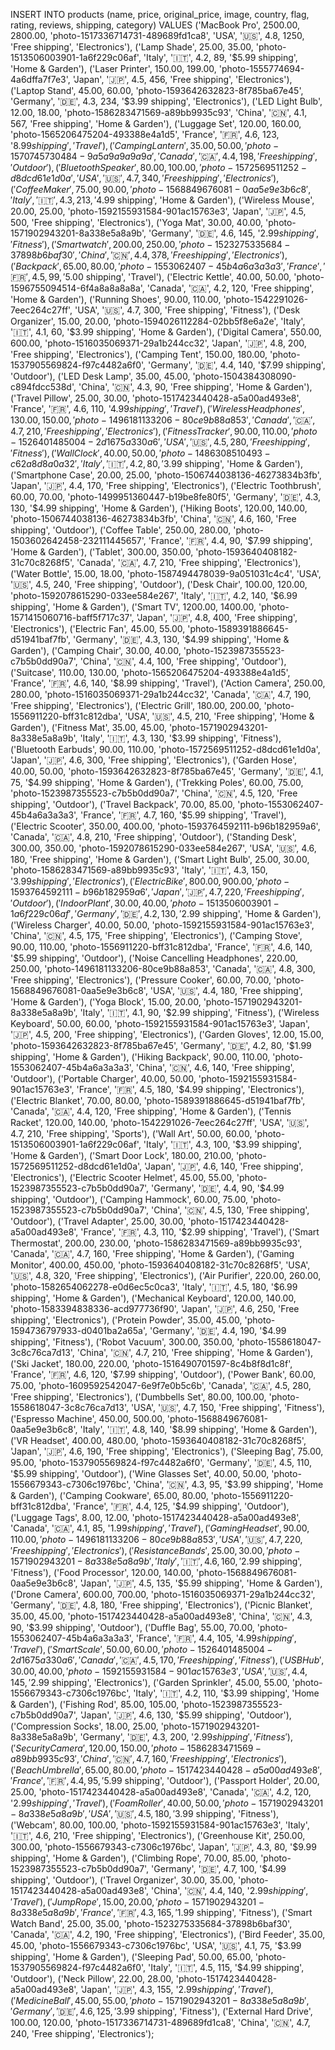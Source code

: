 INSERT INTO products (name, price, original_price, image, country, flag, rating, reviews, shipping, category) VALUES 
('MacBook Pro', 2500.00, 2800.00, 'photo-1517336714731-489689fd1ca8', 'USA', '🇺🇸', 4.8, 1250, 'Free shipping', 'Electronics'), 
('Lamp Shade', 25.00, 35.00, 'photo-1513506003901-1a6f229c06af', 'Italy', '🇮🇹', 4.2, 89, '$5.99 shipping', 'Home & Garden'), 
('Laser Printer', 150.00, 199.00, 'photo-1555774694-4a6dffa7f7e3', 'Japan', '🇯🇵', 4.5, 456, 'Free shipping', 'Electronics'), 
('Laptop Stand', 45.00, 60.00, 'photo-1593642632823-8f785ba67e45', 'Germany', '🇩🇪', 4.3, 234, '$3.99 shipping', 'Electronics'), 
('LED Light Bulb', 12.00, 18.00, 'photo-1586283471569-a89bb9935c93', 'China', '🇨🇳', 4.1, 567, 'Free shipping', 'Home & Garden'), 
('Luggage Set', 120.00, 160.00, 'photo-1565206475204-493388e4a1d5', 'France', '🇫🇷', 4.6, 123, '$8.99 shipping', 'Travel'), 
('Camping Lantern', 35.00, 50.00, 'photo-1570745730484-9a5a9a9a9a9a', 'Canada', '🇨🇦', 4.4, 198, 'Free shipping', 'Outdoor'), 
('Bluetooth Speaker', 80.00, 100.00, 'photo-1572569511252-d8dcd61e1d0a', 'USA', '🇺🇸', 4.7, 340, 'Free shipping', 'Electronics'), 
('Coffee Maker', 75.00, 90.00, 'photo-1568849676081-0aa5e9e3b6c8', 'Italy', '🇮🇹', 4.3, 213, '$4.99 shipping', 'Home & Garden'), 
('Wireless Mouse', 20.00, 25.00, 'photo-1592155931584-901ac15763e3', 'Japan', '🇯🇵', 4.5, 500, 'Free shipping', 'Electronics'), 
('Yoga Mat', 30.00, 40.00, 'photo-1571902943201-8a338e5a8a9b', 'Germany', '🇩🇪', 4.6, 145, '$2.99 shipping', 'Fitness'), 
('Smartwatch', 200.00, 250.00, 'photo-1523275335684-37898b6baf30', 'China', '🇨🇳', 4.4, 378, 'Free shipping', 'Electronics'), 
('Backpack', 65.00, 80.00, 'photo-1553062407-45b4a6a3a3a3', 'France', '🇫🇷', 4.5, 99, '$5.00 shipping', 'Travel'), 
('Electric Kettle', 40.00, 50.00, 'photo-1596755094514-6f4a8a8a8a8a', 'Canada', '🇨🇦', 4.2, 120, 'Free shipping', 'Home & Garden'), 
('Running Shoes', 90.00, 110.00, 'photo-1542291026-7eec264c27ff', 'USA', '🇺🇸', 4.7, 300, 'Free shipping', 'Fitness'), 
('Desk Organizer', 15.00, 20.00, 'photo-1594026112284-02bb5f8e6a2e', 'Italy', '🇮🇹', 4.1, 60, '$3.99 shipping', 'Home & Garden'), 
('Digital Camera', 550.00, 600.00, 'photo-1516035069371-29a1b244cc32', 'Japan', '🇯🇵', 4.8, 200, 'Free shipping', 'Electronics'), 
('Camping Tent', 150.00, 180.00, 'photo-1537905569824-f97c4482a6f0', 'Germany', '🇩🇪', 4.4, 140, '$7.99 shipping', 'Outdoor'), 
('LED Desk Lamp', 35.00, 45.00, 'photo-1504384308090-c894fdcc538d', 'China', '🇨🇳', 4.3, 90, 'Free shipping', 'Home & Garden'), 
('Travel Pillow', 25.00, 30.00, 'photo-1517423440428-a5a00ad493e8', 'France', '🇫🇷', 4.6, 110, '$4.99 shipping', 'Travel'), 
('Wireless Headphones', 130.00, 150.00, 'photo-1496181133206-80ce9b88a853', 'Canada', '🇨🇦', 4.7, 210, 'Free shipping', 'Electronics'), 
('Fitness Tracker', 90.00, 110.00, 'photo-1526401485004-2d1675a330a6', 'USA', '🇺🇸', 4.5, 280, 'Free shipping', 'Fitness'), 
('Wall Clock', 40.00, 50.00, 'photo-1486308510493-c62a8d8a0a32', 'Italy', '🇮🇹', 4.2, 80, '$3.99 shipping', 'Home & Garden'), 
('Smartphone Case', 20.00, 25.00, 'photo-1506744038136-46273834b3fb', 'Japan', '🇯🇵', 4.4, 170, 'Free shipping', 'Electronics'), 
('Electric Toothbrush', 60.00, 70.00, 'photo-1499951360447-b19be8fe80f5', 'Germany', '🇩🇪', 4.3, 130, '$4.99 shipping', 'Home & Garden'), 
('Hiking Boots', 120.00, 140.00, 'photo-1506744038136-46273834b3fb', 'China', '🇨🇳', 4.6, 160, 'Free shipping', 'Outdoor'), 
('Coffee Table', 250.00, 280.00, 'photo-1503602642458-232111445657', 'France', '🇫🇷', 4.4, 90, '$7.99 shipping', 'Home & Garden'), 
('Tablet', 300.00, 350.00, 'photo-1593640408182-31c70c8268f5', 'Canada', '🇨🇦', 4.7, 210, 'Free shipping', 'Electronics'), 
('Water Bottle', 15.00, 18.00, 'photo-1587494478039-9a051031c4c4', 'USA', '🇺🇸', 4.5, 240, 'Free shipping', 'Outdoor'), 
('Desk Chair', 100.00, 120.00, 'photo-1592078615290-033ee584e267', 'Italy', '🇮🇹', 4.2, 140, '$6.99 shipping', 'Home & Garden'), 
('Smart TV', 1200.00, 1400.00, 'photo-1571415060716-baff5f717c37', 'Japan', '🇯🇵', 4.8, 400, 'Free shipping', 'Electronics'), 
('Electric Fan', 45.00, 55.00, 'photo-1589391886645-d51941baf7fb', 'Germany', '🇩🇪', 4.3, 130, '$4.99 shipping', 'Home & Garden'), 
('Camping Chair', 30.00, 40.00, 'photo-1523987355523-c7b5b0dd90a7', 'China', '🇨🇳', 4.4, 100, 'Free shipping', 'Outdoor'), 
('Suitcase', 110.00, 130.00, 'photo-1565206475204-493388e4a1d5', 'France', '🇫🇷', 4.6, 140, '$8.99 shipping', 'Travel'), 
('Action Camera', 250.00, 280.00, 'photo-1516035069371-29a1b244cc32', 'Canada', '🇨🇦', 4.7, 190, 'Free shipping', 'Electronics'), 
('Electric Grill', 180.00, 200.00, 'photo-1556911220-bff31c812dba', 'USA', '🇺🇸', 4.5, 210, 'Free shipping', 'Home & Garden'), 
('Fitness Mat', 35.00, 45.00, 'photo-1571902943201-8a338e5a8a9b', 'Italy', '🇮🇹', 4.3, 130, '$3.99 shipping', 'Fitness'), 
('Bluetooth Earbuds', 90.00, 110.00, 'photo-1572569511252-d8dcd61e1d0a', 'Japan', '🇯🇵', 4.6, 300, 'Free shipping', 'Electronics'), 
('Garden Hose', 40.00, 50.00, 'photo-1593642632823-8f785ba67e45', 'Germany', '🇩🇪', 4.1, 75, '$4.99 shipping', 'Home & Garden'), 
('Trekking Poles', 60.00, 75.00, 'photo-1523987355523-c7b5b0dd90a7', 'China', '🇨🇳', 4.5, 120, 'Free shipping', 'Outdoor'), 
('Travel Backpack', 70.00, 85.00, 'photo-1553062407-45b4a6a3a3a3', 'France', '🇫🇷', 4.7, 160, '$5.99 shipping', 'Travel'), 
('Electric Scooter', 350.00, 400.00, 'photo-1593764592111-b96b182959a6', 'Canada', '🇨🇦', 4.8, 210, 'Free shipping', 'Outdoor'), 
('Standing Desk', 300.00, 350.00, 'photo-1592078615290-033ee584e267', 'USA', '🇺🇸', 4.6, 180, 'Free shipping', 'Home & Garden'), 
('Smart Light Bulb', 25.00, 30.00, 'photo-1586283471569-a89bb9935c93', 'Italy', '🇮🇹', 4.3, 150, '$3.99 shipping', 'Electronics'), 
('Electric Bike', 800.00, 900.00, 'photo-1593764592111-b96b182959a6', 'Japan', '🇯🇵', 4.7, 220, 'Free shipping', 'Outdoor'), 
('Indoor Plant', 30.00, 40.00, 'photo-1513506003901-1a6f229c06af', 'Germany', '🇩🇪', 4.2, 130, '$2.99 shipping', 'Home & Garden'), 
('Wireless Charger', 40.00, 50.00, 'photo-1592155931584-901ac15763e3', 'China', '🇨🇳', 4.5, 175, 'Free shipping', 'Electronics'), 
('Camping Stove', 90.00, 110.00, 'photo-1556911220-bff31c812dba', 'France', '🇫🇷', 4.6, 140, '$5.99 shipping', 'Outdoor'), 
('Noise Cancelling Headphones', 220.00, 250.00, 'photo-1496181133206-80ce9b88a853', 'Canada', '🇨🇦', 4.8, 300, 'Free shipping', 'Electronics'), 
('Pressure Cooker', 60.00, 70.00, 'photo-1568849676081-0aa5e9e3b6c8', 'USA', '🇺🇸', 4.4, 180, 'Free shipping', 'Home & Garden'), 
('Yoga Block', 15.00, 20.00, 'photo-1571902943201-8a338e5a8a9b', 'Italy', '🇮🇹', 4.1, 90, '$2.99 shipping', 'Fitness'), 
('Wireless Keyboard', 50.00, 60.00, 'photo-1592155931584-901ac15763e3', 'Japan', '🇯🇵', 4.5, 200, 'Free shipping', 'Electronics'), 
('Garden Gloves', 12.00, 15.00, 'photo-1593642632823-8f785ba67e45', 'Germany', '🇩🇪', 4.2, 80, '$1.99 shipping', 'Home & Garden'), 
('Hiking Backpack', 90.00, 110.00, 'photo-1553062407-45b4a6a3a3a3', 'China', '🇨🇳', 4.6, 140, 'Free shipping', 'Outdoor'), 
('Portable Charger', 40.00, 50.00, 'photo-1592155931584-901ac15763e3', 'France', '🇫🇷', 4.5, 180, '$4.99 shipping', 'Electronics'), 
('Electric Blanket', 70.00, 80.00, 'photo-1589391886645-d51941baf7fb', 'Canada', '🇨🇦', 4.4, 120, 'Free shipping', 'Home & Garden'), 
('Tennis Racket', 120.00, 140.00, 'photo-1542291026-7eec264c27ff', 'USA', '🇺🇸', 4.7, 210, 'Free shipping', 'Sports'), 
('Wall Art', 50.00, 60.00, 'photo-1513506003901-1a6f229c06af', 'Italy', '🇮🇹', 4.3, 100, '$3.99 shipping', 'Home & Garden'), 
('Smart Door Lock', 180.00, 210.00, 'photo-1572569511252-d8dcd61e1d0a', 'Japan', '🇯🇵', 4.6, 140, 'Free shipping', 'Electronics'), 
('Electric Scooter Helmet', 45.00, 55.00, 'photo-1523987355523-c7b5b0dd90a7', 'Germany', '🇩🇪', 4.4, 90, '$4.99 shipping', 'Outdoor'), 
('Camping Hammock', 60.00, 75.00, 'photo-1523987355523-c7b5b0dd90a7', 'China', '🇨🇳', 4.5, 130, 'Free shipping', 'Outdoor'), 
('Travel Adapter', 25.00, 30.00, 'photo-1517423440428-a5a00ad493e8', 'France', '🇫🇷', 4.3, 110, '$2.99 shipping', 'Travel'), 
('Smart Thermostat', 200.00, 230.00, 'photo-1586283471569-a89bb9935c93', 'Canada', '🇨🇦', 4.7, 160, 'Free shipping', 'Home & Garden'), 
('Gaming Monitor', 400.00, 450.00, 'photo-1593640408182-31c70c8268f5', 'USA', '🇺🇸', 4.8, 320, 'Free shipping', 'Electronics'), 
('Air Purifier', 220.00, 260.00, 'photo-1582654062278-e0d6ec5c0ca3', 'Italy', '🇮🇹', 4.5, 180, '$6.99 shipping', 'Home & Garden'), 
('Mechanical Keyboard', 120.00, 140.00, 'photo-1583394838336-acd977736f90', 'Japan', '🇯🇵', 4.6, 250, 'Free shipping', 'Electronics'), 
('Protein Powder', 35.00, 45.00, 'photo-1594736797933-d0401ba2a65a', 'Germany', '🇩🇪', 4.4, 190, '$4.99 shipping', 'Fitness'), 
('Robot Vacuum', 300.00, 350.00, 'photo-1558618047-3c8c76ca7d13', 'China', '🇨🇳', 4.7, 210, 'Free shipping', 'Home & Garden'), 
('Ski Jacket', 180.00, 220.00, 'photo-1516490701597-8c4b8f8d1c8f', 'France', '🇫🇷', 4.6, 120, '$7.99 shipping', 'Outdoor'), 
('Power Bank', 60.00, 75.00, 'photo-1609592542047-6e9f7e0b5c6b', 'Canada', '🇨🇦', 4.5, 280, 'Free shipping', 'Electronics'), 
('Dumbbells Set', 80.00, 100.00, 'photo-1558618047-3c8c76ca7d13', 'USA', '🇺🇸', 4.7, 150, 'Free shipping', 'Fitness'), 
('Espresso Machine', 450.00, 500.00, 'photo-1568849676081-0aa5e9e3b6c8', 'Italy', '🇮🇹', 4.8, 140, '$8.99 shipping', 'Home & Garden'), 
('VR Headset', 400.00, 480.00, 'photo-1593640408182-31c70c8268f5', 'Japan', '🇯🇵', 4.6, 190, 'Free shipping', 'Electronics'), 
('Sleeping Bag', 75.00, 95.00, 'photo-1537905569824-f97c4482a6f0', 'Germany', '🇩🇪', 4.5, 110, '$5.99 shipping', 'Outdoor'), 
('Wine Glasses Set', 40.00, 50.00, 'photo-1556679343-c7306c1976bc', 'China', '🇨🇳', 4.3, 95, '$3.99 shipping', 'Home & Garden'), 
('Camping Cookware', 65.00, 80.00, 'photo-1556911220-bff31c812dba', 'France', '🇫🇷', 4.4, 125, '$4.99 shipping', 'Outdoor'), 
('Luggage Tags', 8.00, 12.00, 'photo-1517423440428-a5a00ad493e8', 'Canada', '🇨🇦', 4.1, 85, '$1.99 shipping', 'Travel'), 
('Gaming Headset', 90.00, 110.00, 'photo-1496181133206-80ce9b88a853', 'USA', '🇺🇸', 4.7, 220, 'Free shipping', 'Electronics'), 
('Resistance Bands', 25.00, 30.00, 'photo-1571902943201-8a338e5a8a9b', 'Italy', '🇮🇹', 4.6, 160, '$2.99 shipping', 'Fitness'), 
('Food Processor', 120.00, 140.00, 'photo-1568849676081-0aa5e9e3b6c8', 'Japan', '🇯🇵', 4.5, 135, '$5.99 shipping', 'Home & Garden'), 
('Drone Camera', 600.00, 700.00, 'photo-1516035069371-29a1b244cc32', 'Germany', '🇩🇪', 4.8, 180, 'Free shipping', 'Electronics'), 
('Picnic Blanket', 35.00, 45.00, 'photo-1517423440428-a5a00ad493e8', 'China', '🇨🇳', 4.3, 90, '$3.99 shipping', 'Outdoor'), 
('Duffle Bag', 55.00, 70.00, 'photo-1553062407-45b4a6a3a3a3', 'France', '🇫🇷', 4.4, 105, '$4.99 shipping', 'Travel'), 
('Smart Scale', 50.00, 60.00, 'photo-1526401485004-2d1675a330a6', 'Canada', '🇨🇦', 4.5, 170, 'Free shipping', 'Fitness'), 
('USB Hub', 30.00, 40.00, 'photo-1592155931584-901ac15763e3', 'USA', '🇺🇸', 4.4, 145, '$2.99 shipping', 'Electronics'), 
('Garden Sprinkler', 45.00, 55.00, 'photo-1556679343-c7306c1976bc', 'Italy', '🇮🇹', 4.2, 110, '$3.99 shipping', 'Home & Garden'), 
('Fishing Rod', 85.00, 105.00, 'photo-1523987355523-c7b5b0dd90a7', 'Japan', '🇯🇵', 4.6, 130, '$5.99 shipping', 'Outdoor'), 
('Compression Socks', 18.00, 25.00, 'photo-1571902943201-8a338e5a8a9b', 'Germany', '🇩🇪', 4.3, 200, '$2.99 shipping', 'Fitness'), 
('Security Camera', 120.00, 150.00, 'photo-1586283471569-a89bb9935c93', 'China', '🇨🇳', 4.7, 160, 'Free shipping', 'Electronics'), 
('Beach Umbrella', 65.00, 80.00, 'photo-1517423440428-a5a00ad493e8', 'France', '🇫🇷', 4.4, 95, '$5.99 shipping', 'Outdoor'), 
('Passport Holder', 20.00, 25.00, 'photo-1517423440428-a5a00ad493e8', 'Canada', '🇨🇦', 4.2, 120, '$2.99 shipping', 'Travel'), 
('Foam Roller', 40.00, 50.00, 'photo-1571902943201-8a338e5a8a9b', 'USA', '🇺🇸', 4.5, 180, '$3.99 shipping', 'Fitness'), 
('Webcam', 80.00, 100.00, 'photo-1592155931584-901ac15763e3', 'Italy', '🇮🇹', 4.6, 210, 'Free shipping', 'Electronics'), 
('Greenhouse Kit', 250.00, 300.00, 'photo-1556679343-c7306c1976bc', 'Japan', '🇯🇵', 4.3, 80, '$9.99 shipping', 'Home & Garden'), 
('Climbing Rope', 70.00, 85.00, 'photo-1523987355523-c7b5b0dd90a7', 'Germany', '🇩🇪', 4.7, 100, '$4.99 shipping', 'Outdoor'), 
('Travel Organizer', 30.00, 35.00, 'photo-1517423440428-a5a00ad493e8', 'China', '🇨🇳', 4.4, 140, '$2.99 shipping', 'Travel'), 
('Jump Rope', 15.00, 20.00, 'photo-1571902943201-8a338e5a8a9b', 'France', '🇫🇷', 4.3, 165, '$1.99 shipping', 'Fitness'), 
('Smart Watch Band', 25.00, 35.00, 'photo-1523275335684-37898b6baf30', 'Canada', '🇨🇦', 4.2, 190, 'Free shipping', 'Electronics'), 
('Bird Feeder', 35.00, 45.00, 'photo-1556679343-c7306c1976bc', 'USA', '🇺🇸', 4.1, 75, '$3.99 shipping', 'Home & Garden'), 
('Sleeping Pad', 50.00, 65.00, 'photo-1537905569824-f97c4482a6f0', 'Italy', '🇮🇹', 4.5, 115, '$4.99 shipping', 'Outdoor'), 
('Neck Pillow', 22.00, 28.00, 'photo-1517423440428-a5a00ad493e8', 'Japan', '🇯🇵', 4.3, 155, '$2.99 shipping', 'Travel'), 
('Medicine Ball', 45.00, 55.00, 'photo-1571902943201-8a338e5a8a9b', 'Germany', '🇩🇪', 4.6, 125, '$3.99 shipping', 'Fitness'), 
('External Hard Drive', 100.00, 120.00, 'photo-1517336714731-489689fd1ca8', 'China', '🇨🇳', 4.7, 240, 'Free shipping', 'Electronics');
